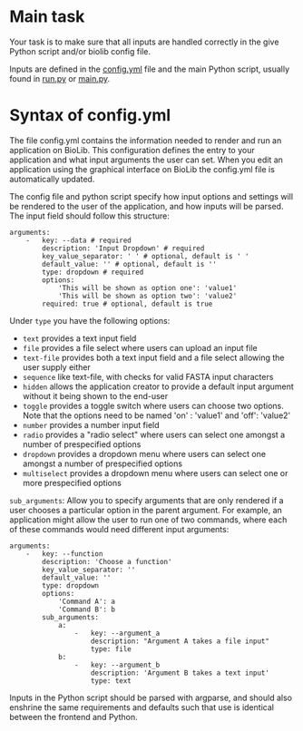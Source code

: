 # Main task
Your task is to make sure that all inputs are handled correctly in the give Python script and/or biolib config file.

Inputs are defined in the [config.yml](../../.biolib/config.yml) file and the main Python script, usually found in [run.py](../../run.py) or [main.py](../../main.py).

# Syntax of config.yml
The file config.yml contains the information needed to render and run an application on BioLib. This configuration defines the entry to your application and what input arguments the user can set. When you edit an application using the graphical interface on BioLib the config.yml file is automatically updated.

The config file and python script specify how input options and settings will be rendered to the user of the application, and how inputs will be parsed. The input field should follow this structure:

```
arguments:
    -   key: --data # required
        description: 'Input Dropdown' # required
        key_value_separator: ' ' # optional, default is ' '
        default_value: '' # optional, default is ''
        type: dropdown # required
        options:
            'This will be shown as option one': 'value1'
            'This will be shown as option two': 'value2'
        required: true # optional, default is true
```

Under `type` you have the following options:

* `text` provides a text input field
* `file` provides a file select where users can upload an input file
* `text-file` provides both a text input field and a file select allowing the user supply either
* `sequence` like text-file, with checks for valid FASTA input characters
* `hidden` allows the application creator to provide a default input argument without it being shown to the end-user
* `toggle` provides a toggle switch where users can choose two options. Note that the options need to be named 'on' : 'value1' and 'off': 'value2'
* `number` provides a number input field
* `radio` provides a "radio select" where users can select one amongst a number of prespecified options
* `dropdown` provides a dropdown menu where users can select one amongst a number of prespecified options
* `multiselect` provides a dropdown menu where users can select one or more prespecified options

`sub_arguments`: Allow you to specify arguments that are only rendered if a user chooses a particular option in the parent argument. For example, an application might allow the user to run one of two commands, where each of these commands would need different input arguments:

```
arguments:
    -   key: --function
        description: 'Choose a function'
        key_value_separator: ''
        default_value: ''
        type: dropdown
        options:
            'Command A': a
            'Command B': b
        sub_arguments:
            a:
                -   key: --argument_a
                    description: "Argument A takes a file input"
                    type: file
            b:
                -   key: --argument_b
                    description: 'Argument B takes a text input'
                    type: text
```

Inputs in the Python script should be parsed with argparse, and should also enshrine the same requirements and defaults such that use is identical between the frontend and Python.